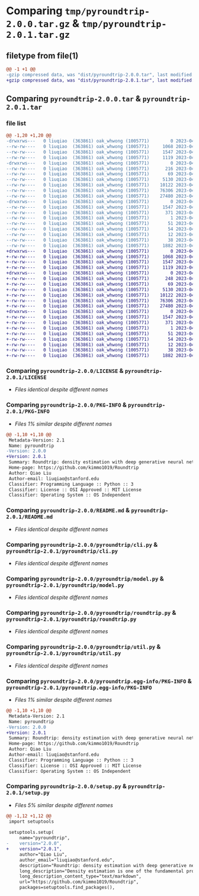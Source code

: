 # Comparing `tmp/pyroundtrip-2.0.0.tar.gz` & `tmp/pyroundtrip-2.0.1.tar.gz`

## filetype from file(1)

```diff
@@ -1 +1 @@
-gzip compressed data, was "dist/pyroundtrip-2.0.0.tar", last modified: Wed Apr 12 19:48:54 2023, max compression
+gzip compressed data, was "dist/pyroundtrip-2.0.1.tar", last modified: Thu Apr 13 21:22:57 2023, max compression
```

## Comparing `pyroundtrip-2.0.0.tar` & `pyroundtrip-2.0.1.tar`

### file list

```diff
@@ -1,20 +1,20 @@
-drwxrws---   0 liuqiao  (363861) oak_whwong (1005771)        0 2023-04-12 19:48:54.000000 pyroundtrip-2.0.0/
--rw-rw----   0 liuqiao  (363861) oak_whwong (1005771)     1068 2023-04-12 19:32:18.000000 pyroundtrip-2.0.0/LICENSE
--rw-rw----   0 liuqiao  (363861) oak_whwong (1005771)     1547 2023-04-12 19:48:54.000000 pyroundtrip-2.0.0/PKG-INFO
--rw-rw----   0 liuqiao  (363861) oak_whwong (1005771)     1119 2023-04-11 18:45:46.000000 pyroundtrip-2.0.0/README.md
-drwxrws---   0 liuqiao  (363861) oak_whwong (1005771)        0 2023-04-12 19:48:53.000000 pyroundtrip-2.0.0/pyroundtrip/
--rw-rw----   0 liuqiao  (363861) oak_whwong (1005771)      216 2023-04-11 18:52:12.000000 pyroundtrip-2.0.0/pyroundtrip/__init__.py
--rw-rw----   0 liuqiao  (363861) oak_whwong (1005771)       69 2023-04-11 19:06:15.000000 pyroundtrip-2.0.0/pyroundtrip/__main__.py
--rw-rw----   0 liuqiao  (363861) oak_whwong (1005771)     5130 2023-04-12 18:18:59.000000 pyroundtrip-2.0.0/pyroundtrip/cli.py
--rw-rw----   0 liuqiao  (363861) oak_whwong (1005771)    10122 2023-04-11 18:47:43.000000 pyroundtrip-2.0.0/pyroundtrip/model.py
--rw-rw----   0 liuqiao  (363861) oak_whwong (1005771)    76306 2023-04-12 18:20:07.000000 pyroundtrip-2.0.0/pyroundtrip/roundtrip.py
--rw-rw----   0 liuqiao  (363861) oak_whwong (1005771)    27480 2023-04-12 18:17:21.000000 pyroundtrip-2.0.0/pyroundtrip/util.py
-drwxrws---   0 liuqiao  (363861) oak_whwong (1005771)        0 2023-04-12 19:48:53.000000 pyroundtrip-2.0.0/pyroundtrip.egg-info/
--rw-rw----   0 liuqiao  (363861) oak_whwong (1005771)     1547 2023-04-12 19:48:52.000000 pyroundtrip-2.0.0/pyroundtrip.egg-info/PKG-INFO
--rw-rw----   0 liuqiao  (363861) oak_whwong (1005771)      371 2023-04-12 19:48:52.000000 pyroundtrip-2.0.0/pyroundtrip.egg-info/SOURCES.txt
--rw-rw----   0 liuqiao  (363861) oak_whwong (1005771)        1 2023-04-12 19:48:52.000000 pyroundtrip-2.0.0/pyroundtrip.egg-info/dependency_links.txt
--rw-rw----   0 liuqiao  (363861) oak_whwong (1005771)       51 2023-04-12 19:48:52.000000 pyroundtrip-2.0.0/pyroundtrip.egg-info/entry_points.txt
--rw-rw----   0 liuqiao  (363861) oak_whwong (1005771)       54 2023-04-12 19:48:52.000000 pyroundtrip-2.0.0/pyroundtrip.egg-info/requires.txt
--rw-rw----   0 liuqiao  (363861) oak_whwong (1005771)       12 2023-04-12 19:48:52.000000 pyroundtrip-2.0.0/pyroundtrip.egg-info/top_level.txt
--rw-rw----   0 liuqiao  (363861) oak_whwong (1005771)       38 2023-04-12 19:48:54.000000 pyroundtrip-2.0.0/setup.cfg
--rw-rw----   0 liuqiao  (363861) oak_whwong (1005771)     1882 2023-04-12 19:48:23.000000 pyroundtrip-2.0.0/setup.py
+drwxrws---   0 liuqiao  (363861) oak_whwong (1005771)        0 2023-04-13 21:22:57.000000 pyroundtrip-2.0.1/
+-rw-rw----   0 liuqiao  (363861) oak_whwong (1005771)     1068 2023-04-12 19:32:18.000000 pyroundtrip-2.0.1/LICENSE
+-rw-rw----   0 liuqiao  (363861) oak_whwong (1005771)     1547 2023-04-13 21:22:57.000000 pyroundtrip-2.0.1/PKG-INFO
+-rw-rw----   0 liuqiao  (363861) oak_whwong (1005771)     1119 2023-04-11 18:45:46.000000 pyroundtrip-2.0.1/README.md
+drwxrws---   0 liuqiao  (363861) oak_whwong (1005771)        0 2023-04-13 21:22:57.000000 pyroundtrip-2.0.1/pyroundtrip/
+-rw-rw----   0 liuqiao  (363861) oak_whwong (1005771)      248 2023-04-13 21:21:44.000000 pyroundtrip-2.0.1/pyroundtrip/__init__.py
+-rw-rw----   0 liuqiao  (363861) oak_whwong (1005771)       69 2023-04-11 19:06:15.000000 pyroundtrip-2.0.1/pyroundtrip/__main__.py
+-rw-rw----   0 liuqiao  (363861) oak_whwong (1005771)     5130 2023-04-12 18:18:59.000000 pyroundtrip-2.0.1/pyroundtrip/cli.py
+-rw-rw----   0 liuqiao  (363861) oak_whwong (1005771)    10122 2023-04-11 18:47:43.000000 pyroundtrip-2.0.1/pyroundtrip/model.py
+-rw-rw----   0 liuqiao  (363861) oak_whwong (1005771)    76306 2023-04-12 18:20:07.000000 pyroundtrip-2.0.1/pyroundtrip/roundtrip.py
+-rw-rw----   0 liuqiao  (363861) oak_whwong (1005771)    27480 2023-04-12 18:17:21.000000 pyroundtrip-2.0.1/pyroundtrip/util.py
+drwxrws---   0 liuqiao  (363861) oak_whwong (1005771)        0 2023-04-13 21:22:57.000000 pyroundtrip-2.0.1/pyroundtrip.egg-info/
+-rw-rw----   0 liuqiao  (363861) oak_whwong (1005771)     1547 2023-04-13 21:22:55.000000 pyroundtrip-2.0.1/pyroundtrip.egg-info/PKG-INFO
+-rw-rw----   0 liuqiao  (363861) oak_whwong (1005771)      371 2023-04-13 21:22:56.000000 pyroundtrip-2.0.1/pyroundtrip.egg-info/SOURCES.txt
+-rw-rw----   0 liuqiao  (363861) oak_whwong (1005771)        1 2023-04-13 21:22:55.000000 pyroundtrip-2.0.1/pyroundtrip.egg-info/dependency_links.txt
+-rw-rw----   0 liuqiao  (363861) oak_whwong (1005771)       51 2023-04-13 21:22:56.000000 pyroundtrip-2.0.1/pyroundtrip.egg-info/entry_points.txt
+-rw-rw----   0 liuqiao  (363861) oak_whwong (1005771)       54 2023-04-13 21:22:56.000000 pyroundtrip-2.0.1/pyroundtrip.egg-info/requires.txt
+-rw-rw----   0 liuqiao  (363861) oak_whwong (1005771)       12 2023-04-13 21:22:56.000000 pyroundtrip-2.0.1/pyroundtrip.egg-info/top_level.txt
+-rw-rw----   0 liuqiao  (363861) oak_whwong (1005771)       38 2023-04-13 21:22:57.000000 pyroundtrip-2.0.1/setup.cfg
+-rw-rw----   0 liuqiao  (363861) oak_whwong (1005771)     1882 2023-04-13 21:21:54.000000 pyroundtrip-2.0.1/setup.py
```

### Comparing `pyroundtrip-2.0.0/LICENSE` & `pyroundtrip-2.0.1/LICENSE`

 * *Files identical despite different names*

### Comparing `pyroundtrip-2.0.0/PKG-INFO` & `pyroundtrip-2.0.1/PKG-INFO`

 * *Files 1% similar despite different names*

```diff
@@ -1,10 +1,10 @@
 Metadata-Version: 2.1
 Name: pyroundtrip
-Version: 2.0.0
+Version: 2.0.1
 Summary: Roundtrip: density estimation with deep generative neural networks
 Home-page: https://github.com/kimmo1019/Roundtrip
 Author: Qiao Liu
 Author-email: liuqiao@stanford.edu
 Classifier: Programming Language :: Python :: 3
 Classifier: License :: OSI Approved :: MIT License
 Classifier: Operating System :: OS Independent
```

### Comparing `pyroundtrip-2.0.0/README.md` & `pyroundtrip-2.0.1/README.md`

 * *Files identical despite different names*

### Comparing `pyroundtrip-2.0.0/pyroundtrip/cli.py` & `pyroundtrip-2.0.1/pyroundtrip/cli.py`

 * *Files identical despite different names*

### Comparing `pyroundtrip-2.0.0/pyroundtrip/model.py` & `pyroundtrip-2.0.1/pyroundtrip/model.py`

 * *Files identical despite different names*

### Comparing `pyroundtrip-2.0.0/pyroundtrip/roundtrip.py` & `pyroundtrip-2.0.1/pyroundtrip/roundtrip.py`

 * *Files identical despite different names*

### Comparing `pyroundtrip-2.0.0/pyroundtrip/util.py` & `pyroundtrip-2.0.1/pyroundtrip/util.py`

 * *Files identical despite different names*

### Comparing `pyroundtrip-2.0.0/pyroundtrip.egg-info/PKG-INFO` & `pyroundtrip-2.0.1/pyroundtrip.egg-info/PKG-INFO`

 * *Files 1% similar despite different names*

```diff
@@ -1,10 +1,10 @@
 Metadata-Version: 2.1
 Name: pyroundtrip
-Version: 2.0.0
+Version: 2.0.1
 Summary: Roundtrip: density estimation with deep generative neural networks
 Home-page: https://github.com/kimmo1019/Roundtrip
 Author: Qiao Liu
 Author-email: liuqiao@stanford.edu
 Classifier: Programming Language :: Python :: 3
 Classifier: License :: OSI Approved :: MIT License
 Classifier: Operating System :: OS Independent
```

### Comparing `pyroundtrip-2.0.0/setup.py` & `pyroundtrip-2.0.1/setup.py`

 * *Files 5% similar despite different names*

```diff
@@ -1,12 +1,12 @@
 import setuptools
 
 setuptools.setup(
     name="pyroundtrip", 
-    version="2.0.0",
+    version="2.0.1",
     author="Qiao Liu",
     author_email="liuqiao@stanford.edu",
     description="Roundtrip: density estimation with deep generative neural networks",
     long_description="Density estimation is one of the fundamental problems in both statistics and machine learning. In this study, we propose Roundtrip, a computational framework for general-purpose density estimation based on deep generative neural networks. Roundtrip retains the generative power of deep generative models, such as generative adversarial networks (GANs) while it also provides estimates of density values, thus supporting both data generation and density estimation. Unlike previous neural density estimators that put stringent conditions on the transformation from the latent space to the data space, Roundtrip enables the use of much more general mappings where target density is modeled by learning a manifold induced from a base density (e.g., Gaussian distribution). Roundtrip provides a statistical framework for GAN models where an explicit evaluation of density values is feasible. In numerical experiments, Roundtrip exceeds state-of-the-art performance in a diverse range of density estimation tasks. Roundtrip is freely available at https://github.com/kimmo1019/Roundtrip.",
     long_description_content_type="text/markdown",
     url="https://github.com/kimmo1019/Roundtrip",
     packages=setuptools.find_packages(),
```


